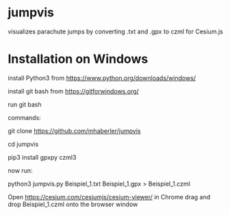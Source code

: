 # jumpvis

visualizes parachute jumps by converting .txt and .gpx to czml for Cesium.js

# Installation on Windows

install Python3 from https://www.python.org/downloads/windows/

install git bash from https://gitforwindows.org/

run git bash

commands:

git clone https://github.com/mhaberler/jumpvis

cd jumpvis

pip3 install gpxpy czml3

now run:

python3 jumpvis.py Beispiel_1.txt Beispiel_1.gpx > Beispiel_1.czml

Open https://cesium.com/cesiumjs/cesium-viewer/ in Chrome
drag and drop Beispiel_1.czml onto the browser window
